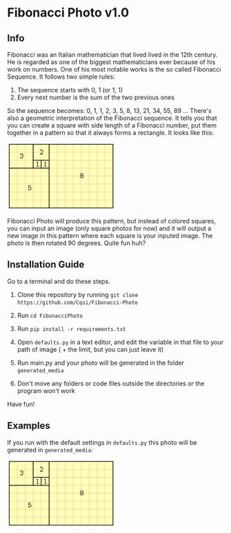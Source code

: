# Fibonacci Photo v1.0

## **Info**
Fibonacci was an Italian mathematician that lived lived in the 12th century. He is regarded as one of the biggest mathematicians ever because of his work on numbers. One of his most notable works is the so called Fibonacci Sequence. It follows two simple rules:

1. The sequence starts with 0, 1 (or 1, 1)
2. Every next number is the sum of the two previous ones

So the sequence becomes: 0, 1, 1, 2, 3, 5, 8, 13, 21, 34, 55, 89 ...
There's also a geometric interpretation of the Fibonacci sequence. It tells you that you can create a square with side length of a Fibonacci number, put them together in a pattern so that it always forms a rectangle. It looks like this:

![Fibonacci Photo](https://github.com/Cqsi/Fibonacci-Photo/blob/master/test_images/fibonacci_rectangle.png)

Fibonacci Photo will produce this pattern, but instead of colored squares, you can input an image (only square photos for now) and it will output a new image in this pattern where each square is your inputed image. The photo is then rotated 90 degrees. Quite fun huh?

## Installation Guide

Go to a terminal and do these steps.


1. Clone this repository by running `git clone https://github.com/Cqsi/Fibonacci-Photo`

2. Run `cd FibonacciPhoto`

3. Run `pip install -r requirements.txt`

4. Open `defaults.py` in a text editor, and edit the variable in that file to your path of image ( + the limit, but you can just leave it)

5. Run main.py and your photo will be generated in the folder `generated_media`

6. Don't move any folders or code files outside the directories or the program won't work

Have fun!

## Examples

If you run with the default settings in `defaults.py` this photo will be generated in `generated_media`:

![Fibonacci Photo](https://github.com/Cqsi/Fibonacci-Photo/blob/master/test_images/fibonacci_rectangle.png)